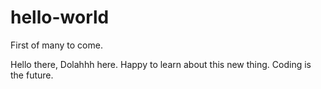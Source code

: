 # hello-world
First of many to come.

Hello there, Dolahhh here. Happy to learn about this new thing.
Coding is the future.
